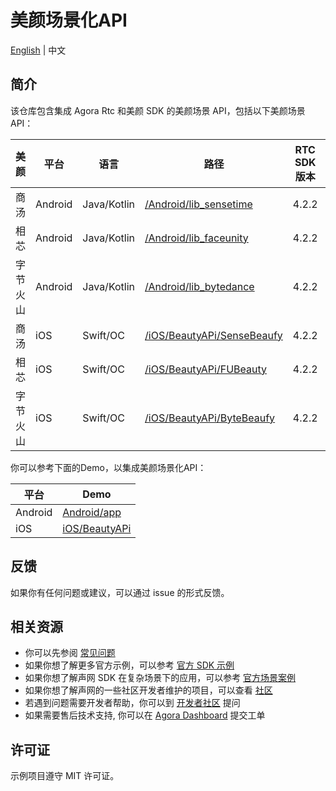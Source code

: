 # 美颜场景化API

[English](README.md) | 中文

## 简介

该仓库包含集成 Agora Rtc 和美颜 SDK 的美颜场景 API，包括以下美颜场景API：

| 美颜    | 平台      | 语言          | 路径                                                       | RTC SDK 版本 | Beauty SDK 版本 |
|-------|---------|-------------|----------------------------------------------------------|------------|---------------|
| 商汤    | Android | Java/Kotlin | [/Android/lib_sensetime](/Android/lib_sensetime)         | 4.2.2      | 9.3.1         |
| 相芯    | Android | Java/Kotlin | [/Android/lib_faceunity](/Android/lib_faceunity)         | 4.2.2      | 8.3.0         |
| 字节火山  | Android | Java/Kotlin | [/Android/lib_bytedance](/Android/lib_bytedance)         | 4.2.2      | 4.3.0         |
| 商汤    | iOS     | Swift/OC    | [/iOS/BeautyAPi/SenseBeaufy](/iOS/BeautyAPi/SenseBeaufy) | 4.2.2      | 9.3.1         |
| 相芯    | iOS     | Swift/OC    | [/iOS/BeautyAPi/FUBeauty](/iOS/BeautyAPi/FUBeauty)       | 4.2.2      | 8.6.0         |
| 字节火山  | iOS     | Swift/OC    | [/iOS/BeautyAPi/ByteBeaufy](/iOS/BeautyAPi/ByteBeaufy)   | 4.2.2      | 4.3.0         |

你可以参考下面的Demo，以集成美颜场景化API：

| 平台      | Demo                   |
|---------|------------------------|
| Android | [Android/app](Android) |
| iOS     | [iOS/BeautyAPi](iOS)   |

## 反馈

如果你有任何问题或建议，可以通过 issue 的形式反馈。

## 相关资源

- 你可以先参阅 [常见问题](https://docs.agora.io/cn/faq)
- 如果你想了解更多官方示例，可以参考 [官方 SDK 示例](https://github.com/AgoraIO)
- 如果你想了解声网 SDK 在复杂场景下的应用，可以参考 [官方场景案例](https://github.com/AgoraIO-usecase)
- 如果你想了解声网的一些社区开发者维护的项目，可以查看 [社区](https://github.com/AgoraIO-Community)
- 若遇到问题需要开发者帮助，你可以到 [开发者社区](https://rtcdeveloper.com/) 提问
- 如果需要售后技术支持, 你可以在 [Agora Dashboard](https://dashboard.agora.io) 提交工单

## 许可证

示例项目遵守 MIT 许可证。
